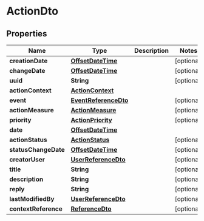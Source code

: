 # ActionDto

## Properties
Name | Type | Description | Notes
------------ | ------------- | ------------- | -------------
**creationDate** | [**OffsetDateTime**](OffsetDateTime.md) |  |  [optional]
**changeDate** | [**OffsetDateTime**](OffsetDateTime.md) |  |  [optional]
**uuid** | **String** |  |  [optional]
**actionContext** | [**ActionContext**](ActionContext.md) |  | 
**event** | [**EventReferenceDto**](EventReferenceDto.md) |  |  [optional]
**actionMeasure** | [**ActionMeasure**](ActionMeasure.md) |  |  [optional]
**priority** | [**ActionPriority**](ActionPriority.md) |  |  [optional]
**date** | [**OffsetDateTime**](OffsetDateTime.md) |  | 
**actionStatus** | [**ActionStatus**](ActionStatus.md) |  |  [optional]
**statusChangeDate** | [**OffsetDateTime**](OffsetDateTime.md) |  |  [optional]
**creatorUser** | [**UserReferenceDto**](UserReferenceDto.md) |  |  [optional]
**title** | **String** |  |  [optional]
**description** | **String** |  |  [optional]
**reply** | **String** |  |  [optional]
**lastModifiedBy** | [**UserReferenceDto**](UserReferenceDto.md) |  |  [optional]
**contextReference** | [**ReferenceDto**](ReferenceDto.md) |  |  [optional]
